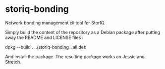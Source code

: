 storiq-bonding
==============

Network bonding management cli tool for StorIQ.

Simply build the content of the repository as a Debian package after putting away the README and LICENSE files :

dpkg --build .  ../storiq-bonding_<version>_all.deb

And install the package. The resulting package works on Jessie and Stretch.

